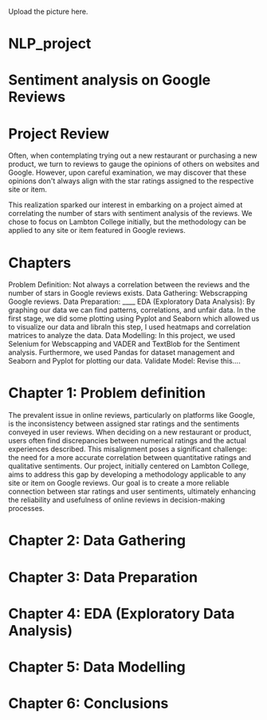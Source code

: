 Upload the picture here. 

# NLP_project
# Sentiment analysis on Google Reviews

# Project Review

Often, when contemplating trying out a new restaurant or purchasing a new product, we turn to reviews to gauge the opinions of others on websites and Google. However, upon careful examination, we may discover that these opinions don't always align with the star ratings assigned to the respective site or item.

This realization sparked our interest in embarking on a project aimed at correlating the number of stars with sentiment analysis of the reviews. We chose to focus on Lambton College initially, but the methodology can be applied to any site or item featured in Google reviews.

# Chapters

Problem Definition: Not always a correlation between the reviews and the number of stars in Google reviews exists. 
Data Gathering: Webscrapping Google reviews.
Data Preparation: ____
EDA (Exploratory Data Analysis): By graphing our data we can find patterns, correlations, and unfair data. 
In the first stage, we did some plotting using Pyplot and Seaborn which allowed us to visualize our data and libraIn this step, I used heatmaps and correlation matrices to analyze the data.
Data Modelling: In this project, we used Selenium for Webscapping and VADER and TextBlob for the Sentiment analysis. Furthermore, we used Pandas for dataset management and Seaborn and Pyplot for plotting our data. 
Validate Model: Revise this....

# Chapter 1: Problem definition

The prevalent issue in online reviews, particularly on platforms like Google, is the inconsistency between assigned star ratings and the sentiments conveyed in user reviews. When deciding on a new restaurant or product, users often find discrepancies between numerical ratings and the actual experiences described. This misalignment poses a significant challenge: the need for a more accurate correlation between quantitative ratings and qualitative sentiments. Our project, initially centered on Lambton College, aims to address this gap by developing a methodology applicable to any site or item on Google reviews. Our goal is to create a more reliable connection between star ratings and user sentiments, ultimately enhancing the reliability and usefulness of online reviews in decision-making processes.

# Chapter 2: Data Gathering


# Chapter 3: Data Preparation
# Chapter 4: EDA (Exploratory Data Analysis)
# Chapter 5: Data Modelling
# Chapter 6: Conclusions

